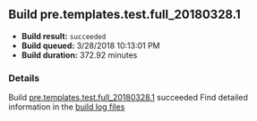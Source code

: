 ## Build pre.templates.test.full_20180328.1
- **Build result:** `succeeded`
- **Build queued:** 3/28/2018 10:13:01 PM
- **Build duration:** 372.92 minutes
### Details
Build [pre.templates.test.full_20180328.1](https://winappstudio.visualstudio.com/web/build.aspx?pcguid=a4ef43be-68ce-4195-a619-079b4d9834c2&builduri=vstfs%3a%2f%2f%2fBuild%2fBuild%2f25351) succeeded
Find detailed information in the [build log files](https://uwpctdiags.blob.core.windows.net/buildlogs/pre.templates.test.full_20180328.1_logs.zip)
